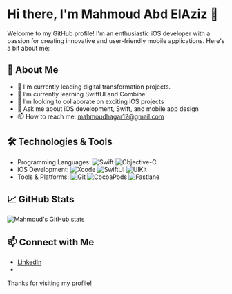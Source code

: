 # Hi there, I'm Mahmoud Abd ElAziz 👋

Welcome to my GitHub profile! I'm an enthusiastic iOS developer with a passion for creating innovative and user-friendly mobile applications. Here's a bit about me:

## 🚀 About Me

- 🔭 I'm currently leading digital transformation projects.
- 🌱 I’m currently learning SwiftUI and Combine
- 👯 I’m looking to collaborate on exciting iOS projects
- 💬 Ask me about iOS development, Swift, and mobile app design
- 📫 How to reach me: mahmoudhagar12@gmail.com

## 🛠️ Technologies & Tools

- Programming Languages: ![Swift](https://img.shields.io/badge/-Swift-FA7343?style=flat&logo=swift&logoColor=white) ![Objective-C](https://img.shields.io/badge/-Objective--C-438EFF?style=flat&logo=apple&logoColor=white)
- iOS Development: ![Xcode](https://img.shields.io/badge/-Xcode-1575F9?style=flat&logo=xcode&logoColor=white) ![SwiftUI](https://img.shields.io/badge/-SwiftUI-1575F9?style=flat&logo=swift&logoColor=white) ![UIKit](https://img.shields.io/badge/-UIKit-1575F9?style=flat&logo=apple&logoColor=white)
- Tools & Platforms: ![Git](https://img.shields.io/badge/-Git-F05032?style=flat&logo=git&logoColor=white) ![CocoaPods](https://img.shields.io/badge/-CocoaPods-EE3322?style=flat&logo=cocoapods&logoColor=white) ![Fastlane](https://img.shields.io/badge/-Fastlane-00F200?style=flat&logo=fastlane&logoColor=white)

## 📈 GitHub Stats

![Mahmoud's GitHub stats](https://github-readme-stats.vercel.app/api?username=mahmoud-hajar&show_icons=true&theme=radical)

## 📫 Connect with Me

- [LinkedIn](https://www.linkedin.com/in/mahmoud-abd-elaziz-707a1316a/)
- 

Thanks for visiting my profile!
